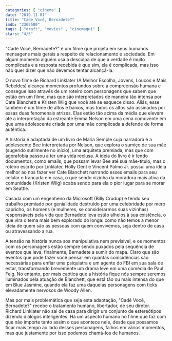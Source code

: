 ```yaml
---
categories: [ "cinema" ]
date: "2019-11-01"
title: "Cade Você, Bernadete?"
imdb: "2365580"
tags: [ "draft", "movies" , "cinemaqui" ]
stars: "4/5"
---
```

"Cadê Você, Bernadete?" é um filme que projeta em seus humanos mensagens mais gerais a respeito de relacionamento e sociedade. Em algum momento alguém usa a desculpa de que a verdade é muito complicada e a resposta recebida é que sim, ela é complicada, mas isso não quer dizer que não devemos tentar alcançá-la.

O novo filme de Richard Linklater (A Melhor Escolha, Jovens, Loucos e Mais Rebeldes) alcança momentos profundos sobre a compreensão humana e consegue isso através de um roteiro com personagens que sabem que estão em um filme, mas que são interpretados de maneira tão intensa por Cate Blanchett e Kristen Wiig que você até se esquece disso. Aliás, esse também é um filme de altos e baixos, mas todos os altos são assinados por essas duas fenomenais atrizes. Elas estão tão acima da média que elevam até a interpretação da estreante Emma Nelson em uma cena comovente em que uma adolescente criada por uma mãe complicada a defende de forma autêntica.

A história é adaptada de um livro de Maria Semple cuja narradora é a adolescente Bee interpretada por Nelson, que explora o sumiço de sua mãe (sugerido sutilmente no início), uma arquiteta premiada, mas que com agorafobia passou a ter uma vida reclusa. A ideia do livro é ir lendo documentos, como emails, que possam levar Bee até sua mãe-título, mas o roteiro escrito por Linklater, Holly Gent e Vincent Palmo Jr. possui uma ideia melhor ao nos fazer ver Cate Blanchett narrando esses emails para seu celular e trancada em casa, o que sendo vizinha da moradora mais ativa da comunidade (Kristen Wiig) acaba sendo para ela o pior lugar para se morar em Seattle.

Casada com um engenheiro da Microsoft (Billy Crudup) e tendo seu trabalho premiado por genialidade destruído por uma celebridade por mero capricho, os homens (e mulheres, se considerarmos suas vizinhas) responsáveis pela vida que Bernadete leva estão alheios à sua existência, o que vira o tema mais bem explorado do longa: como não temos a menor ideia de quem são as pessoas com quem convivemos, seja dentro de casa ou atravessando a rua.

A tensão na história nunca soa manipulativa nem previsível, e os momentos com os personagens estão sempre sendo puxados pela sequência de eventos que leva, finalmente, Bernadete a sumir do mapa. Claro que são eventos que pode fazer você pensar em quantas coincidências são necessárias para enfiar uma psiquiatra e um agente do FBI em sua sala de estar, transformando brevemente um drama leve em uma comédia de Paul Feig. No entanto, por mais caótica que a história fique nós sempre seremos iluminados pela atuação de Blanchett, que está tão ou mais intensa do que em Blue Jasmine, quando ela faz uma daquelas personagens com ticks elevadamente nervosos de Woody Allen.

Mas por mais problemática que seja esta adaptação, "Cadê Você, Bernadete?" recebe o tratamento humano, libertador, de seu diretor. Richard Linklater não sai de casa para dirigir um conjunto de estereótipos dizendo diálogos inteligentes. Há um aspecto humano no filme que faz com que não importe tanto assim o que acontece nele, desde que possamos ficar mais tempo ao lado desses personagens, falhos em vários momentos, mas que justamente por isso podemos chamá-los de humanos.
